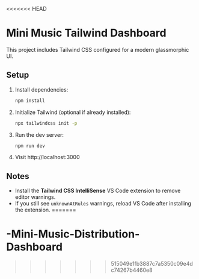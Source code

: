 <<<<<<< HEAD
# Mini Music Tailwind Dashboard

This project includes Tailwind CSS configured for a modern glassmorphic UI.

## Setup

1. Install dependencies:
   ```bash
   npm install
   ```

2. Initialize Tailwind (optional if already installed):
   ```bash
   npx tailwindcss init -p
   ```

3. Run the dev server:
   ```bash
   npm run dev
   ```

4. Visit http://localhost:3000

## Notes
- Install the **Tailwind CSS IntelliSense** VS Code extension to remove editor warnings.
- If you still see `unknownAtRules` warnings, reload VS Code after installing the extension.
=======
# -Mini-Music-Distribution-Dashboard
>>>>>>> 515049e1fb3887c7a5350c09e4dc74267b4460e8
